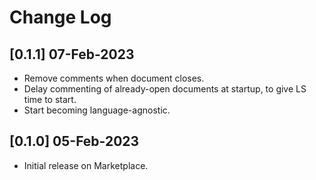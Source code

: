 # Change Log

## [0.1.1] 07-Feb-2023
- Remove comments when document closes.
- Delay commenting of already-open documents at startup, to give LS time to start.
- Start becoming language-agnostic.

## [0.1.0] 05-Feb-2023
- Initial release on Marketplace.